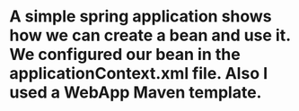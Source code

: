 # A simple spring application shows how we can create a bean and use it. We configured our bean in the applicationContext.xml file. Also I used a WebApp Maven template.
